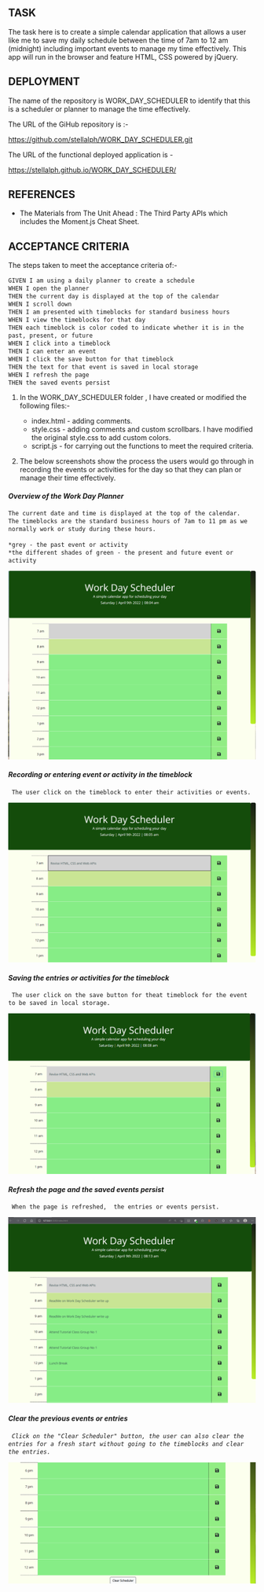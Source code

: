 ## TASK
The task here is to create a simple calendar application that allows a user like me to save my daily schedule between the time of 7am to 12 am (midnight) including important events to manage my time effectively.  This app will run in the browser and feature HTML, CSS powered by jQuery.  


## DEPLOYMENT

The name of the repository is WORK_DAY_SCHEDULER to identify that this is a scheduler or planner to manage the time effectively.

The URL of the GiHub repository is :-

https://github.com/stellalph/WORK_DAY_SCHEDULER.git

The URL of the functional deployed application is -

https://stellalph.github.io/WORK_DAY_SCHEDULER/

## REFERENCES

  - The Materials from The Unit Ahead : The Third Party APIs which includes the Moment.js Cheat Sheet.

## ACCEPTANCE CRITERIA

The steps taken to meet the acceptance criteria of:-

```
GIVEN I am using a daily planner to create a schedule
WHEN I open the planner
THEN the current day is displayed at the top of the calendar
WHEN I scroll down
THEN I am presented with timeblocks for standard business hours
WHEN I view the timeblocks for that day
THEN each timeblock is color coded to indicate whether it is in the past, present, or future
WHEN I click into a timeblock
THEN I can enter an event
WHEN I click the save button for that timeblock
THEN the text for that event is saved in local storage
WHEN I refresh the page
THEN the saved events persist
```
1)  In the WORK_DAY_SCHEDULER folder , I have created or modified the following files:-

    * index.html - adding comments.
    * style.css - adding comments and custom scrollbars.  I have modified the original style.css to add custom colors.
    * script.js - for carrying out the functions to meet the required criteria.


2) The below screenshots show the process the users would go through in recording the events or activities for the day so that they can plan or manage their time effectively.


#### <em>Overview of the Work Day Planner</em> 
    The current date and time is displayed at the top of the calendar.  The timeblocks are the standard business hours of 7am to 11 pm as we normally work or study during these hours.

    *grey - the past event or activity
    *the different shades of green - the present and future event or activity

![alt text](assets/images/Image02.png)

#### <em>Recording or entering event or activity in the timeblock</em> 
     The user click on the timeblock to enter their activities or events. 

![alt text](assets/images/image03.png)

#### <em>Saving the entries or activities for the timeblock</em>
     The user click on the save button for theat timeblock for the event to be saved in local storage.  
    
![alt text](assets/images/image03.1.png)

#### <em>Refresh the page and the saved events persist</em>
     When the page is refreshed,  the entries or events persist.
![alt text](assets/images/image04.png)

#### <em>Clear the previous events or entries<em>
     Click on the "Clear Scheduler" button, the user can also clear the entries for a fresh start without going to the timeblocks and clear the entries.

 ![alt text](assets/images/image05.png)   



